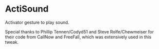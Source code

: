 ActiSound
=========

Activator gesture to play sound.

Special thanks to Phillip Tennen/Codyd51 and Steve Rolfe/Chewmeiser for their code from CallNow and FreeFall, which was extensively used in this tweak.
